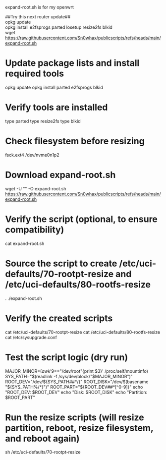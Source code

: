 expand-root.sh is for my openwrt

##Try this next router update##   
opkg update   
opkg install e2fsprogs parted losetup resize2fs blkid    
wget https://raw.githubusercontent.com/Sn0whax/publicscripts/refs/heads/main/expand-root.sh


# Update package lists and install required tools
opkg update
opkg install parted e2fsprogs blkid

# Verify tools are installed
type parted
type resize2fs
type blkid

# Check filesystem before resizing
fsck.ext4 /dev/nvme0n1p2

# Download expand-root.sh
wget -U "" -O expand-root.sh https://raw.githubusercontent.com/Sn0whax/publicscripts/refs/heads/main/expand-root.sh

# Verify the script (optional, to ensure compatibility)
cat expand-root.sh

# Source the script to create /etc/uci-defaults/70-rootpt-resize and /etc/uci-defaults/80-rootfs-resize
. ./expand-root.sh

# Verify the created scripts
cat /etc/uci-defaults/70-rootpt-resize
cat /etc/uci-defaults/80-rootfs-resize
cat /etc/sysupgrade.conf

# Test the script logic (dry run)
MAJOR_MINOR=$(awk '$9=="/dev/root"{print $3}' /proc/self/mountinfo)
SYS_PATH="$(readlink -f /sys/dev/block/"$MAJOR_MINOR")"
ROOT_DEV="/dev/${SYS_PATH##*/}"
ROOT_DISK="/dev/$(basename "${SYS_PATH%/*}")"
ROOT_PART="${ROOT_DEV##*[^0-9]}"
echo "ROOT_DEV: $ROOT_DEV"
echo "Disk: $ROOT_DISK"
echo "Partition: $ROOT_PART"

# Run the resize scripts (will resize partition, reboot, resize filesystem, and reboot again)
sh /etc/uci-defaults/70-rootpt-resize

